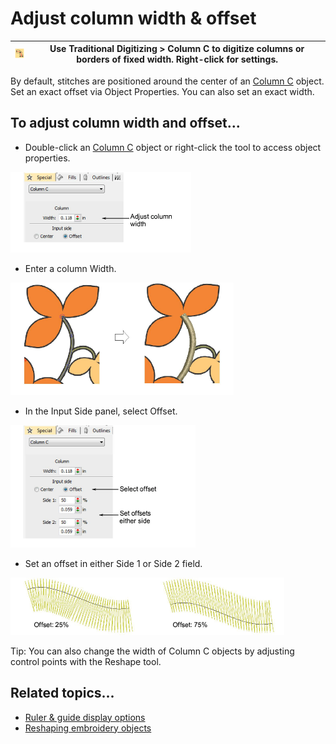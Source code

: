 # Adjust column width & offset

| ![InputC00071.png](assets/InputC00071.png) | Use Traditional Digitizing > Column C to digitize columns or borders of fixed width. Right-click for settings. |
| ------------------------------------------ | -------------------------------------------------------------------------------------------------------------- |

By default, stitches are positioned around the center of an [Column C](../../glossary/glossary) object. Set an exact offset via Object Properties. You can also set an exact width.

## To adjust column width and offset...

- Double-click an [Column C](../../glossary/glossary) object or right-click the tool to access object properties.

![input00072.png](assets/input00072.png)

- Enter a column Width.

![input00075.png](assets/input00075.png)

- In the Input Side panel, select Offset.

![input00078.png](assets/input00078.png)

- Set an offset in either Side 1 or Side 2 field.

![input00081.png](assets/input00081.png)

Tip: You can also change the width of Column C objects by adjusting control points with the Reshape tool.

## Related topics...

- [Ruler & guide display options](../../Setup/settings/Ruler_guide_display_options)
- [Reshaping embroidery objects](../../Modifying/reshape/Reshaping_embroidery_objects)
